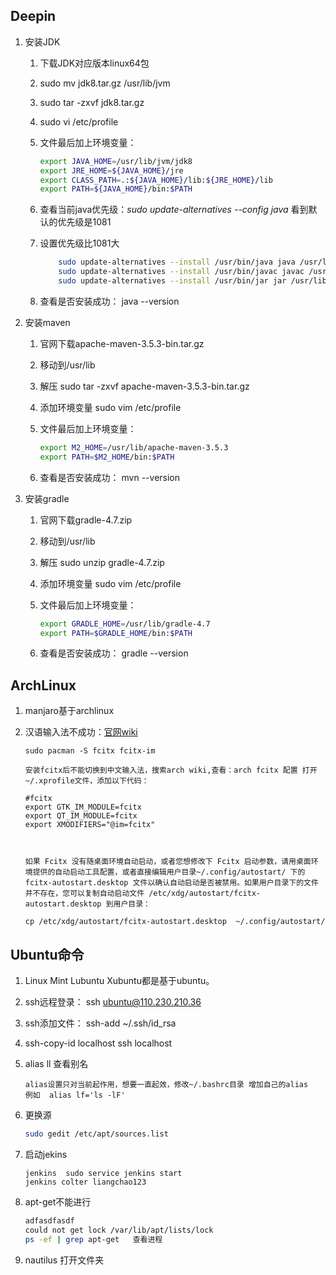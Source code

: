 ## Deepin
1. 安装JDK
    1. 下载JDK对应版本linux64包
    2. sudo mv jdk8.tar.gz /usr/lib/jvm
    3. sudo tar -zxvf jdk8.tar.gz
    4. sudo vi /etc/profile
    5. 文件最后加上环境变量：

        ```bash
        export JAVA_HOME=/usr/lib/jvm/jdk8
        export JRE_HOME=${JAVA_HOME}/jre
        export CLASS_PATH=.:${JAVA_HOME}/lib:${JRE_HOME}/lib
        export PATH=${JAVA_HOME}/bin:$PATH
        ```

    6. 查看当前java优先级：*sudo update-alternatives --config java*  看到默认的优先级是1081
    7. 设置优先级比1081大

        ```bash
            sudo update-alternatives --install /usr/bin/java java /usr/lib/jvm/jdk8/bin/java 3000 
            sudo update-alternatives --install /usr/bin/javac javac /usr/lib/jvm/jdk8/bin/javac 3000 
            sudo update-alternatives --install /usr/bin/jar jar /usr/lib/jvm/jdk8/bin/jar 3000
        ```

    8. 查看是否安装成功： java --version 

2. 安装maven
    1. 官网下载apache-maven-3.5.3-bin.tar.gz
    1. 移动到/usr/lib
    1. 解压  sudo tar -zxvf apache-maven-3.5.3-bin.tar.gz
    1. 添加环境变量 sudo vim /etc/profile
    1. 文件最后加上环境变量：

        ```bash 
        export M2_HOME=/usr/lib/apache-maven-3.5.3
        export PATH=$M2_HOME/bin:$PATH
        ```
    1. 查看是否安装成功： mvn --version

3. 安装gradle
    1. 官网下载gradle-4.7.zip
    1. 移动到/usr/lib
    1. 解压  sudo unzip gradle-4.7.zip
    1. 添加环境变量 sudo vim /etc/profile
    1. 文件最后加上环境变量：

        ```bash 
        export GRADLE_HOME=/usr/lib/gradle-4.7
        export PATH=$GRADLE_HOME/bin:$PATH
        ```

    1. 查看是否安装成功： gradle --version

## ArchLinux 
1. manjaro基于archlinux
1. 汉语输入法不成功：[官网wiki](https://wiki.archlinux.org/index.php/Fcitx_(%E7%AE%80%E4%BD%93%E4%B8%AD%E6%96%87))

    ```shell
    sudo pacman -S fcitx fcitx-im

    安装fcitx后不能切换到中文输入法，搜索arch wiki,查看：arch fcitx 配置 打开 ~/.xprofile文件，添加以下代码：

    #fcitx
    export GTK_IM_MODULE=fcitx 
    export QT_IM_MODULE=fcitx 
    export XMODIFIERS="@im=fcitx"



    如果 Fcitx 没有随桌面环境自动启动，或者您想修改下 Fcitx 启动参数，请用桌面环境提供的自动启动工具配置，或者直接编辑用户目录~/.config/autostart/ 下的 fcitx-autostart.desktop 文件以确认自动启动是否被禁用。如果用户目录下的文件并不存在，您可以复制自动启动文件 /etc/xdg/autostart/fcitx-autostart.desktop 到用户目录：

    cp /etc/xdg/autostart/fcitx-autostart.desktop  ~/.config/autostart/
    ```


## Ubuntu命令
1. Linux Mint  Lubuntu Xubuntu都是基于ubuntu。
1. ssh远程登录： ssh ubuntu@110.230.210.36
1. ssh添加文件： ssh-add ~/.ssh/id_rsa
1. ssh-copy-id localhost   ssh localhost

1. alias ll 查看别名

    ```shell
    alias设置只对当前起作用，想要一直起效，修改~/.bashrc目录 增加自己的alias
    例如  alias lf='ls -lF'
    ```

1. 更换源

    ```bash
    sudo gedit /etc/apt/sources.list
    ```

1. 启动jekins

    ```shell
    jenkins  sudo service jenkins start
    jenkins colter liangchao123
    ```

1. apt-get不能进行
 
    ```bash
    adfasdfasdf
    could not get lock /var/lib/apt/lists/lock
    ps -ef | grep apt-get   查看进程
    ```

1. nautilus 打开文件夹
